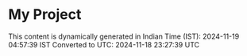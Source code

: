 # My Project

This content is dynamically generated in Indian Time (IST): 2024-11-19 04:57:39 IST
Converted to UTC: 2024-11-18 23:27:39 UTC
